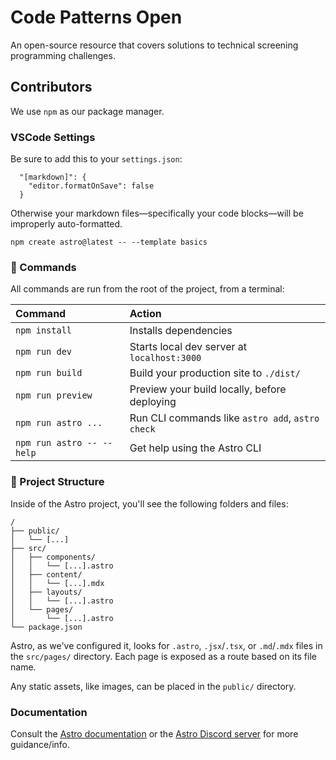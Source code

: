 # Code Patterns Open
An open-source resource that covers solutions to technical screening programming challenges.

## Contributors
We use `npm` as our package manager.

### VSCode Settings
Be sure to add this to your `settings.json`:
```
  "[markdown]": {
    "editor.formatOnSave": false
  }
```
Otherwise your markdown files&mdash;specifically your code blocks&mdash;will be improperly auto-formatted.

```
npm create astro@latest -- --template basics
```


### 🧞 Commands

All commands are run from the root of the project, from a terminal:

| Command                   | Action                                           |
| :------------------------ | :----------------------------------------------- |
| `npm install`             | Installs dependencies                            |
| `npm run dev`             | Starts local dev server at `localhost:3000`      |
| `npm run build`           | Build your production site to `./dist/`          |
| `npm run preview`         | Preview your build locally, before deploying     |
| `npm run astro ...`       | Run CLI commands like `astro add`, `astro check` |
| `npm run astro -- --help` | Get help using the Astro CLI                     |

### 🚀 Project Structure

Inside of the Astro project, you'll see the following folders and files:

```
/
├── public/
│   └── [...]
├── src/
│   ├── components/
│   │   └── [...].astro
│   ├── content/
│   │   └── [...].mdx
│   ├── layouts/
│   │   └── [...].astro
│   └── pages/
│       └── [...].astro
└── package.json
```

Astro, as we've configured it, looks for `.astro`, `.jsx`/`.tsx`, or `.md`/`.mdx` files in the `src/pages/` directory. Each page is exposed as a route based on its file name.

Any static assets, like images, can be placed in the `public/` directory.


### Documentation
Consult the [Astro documentation](https://docs.astro.build) or the [Astro Discord server](https://astro.build/chat) for more guidance/info.
